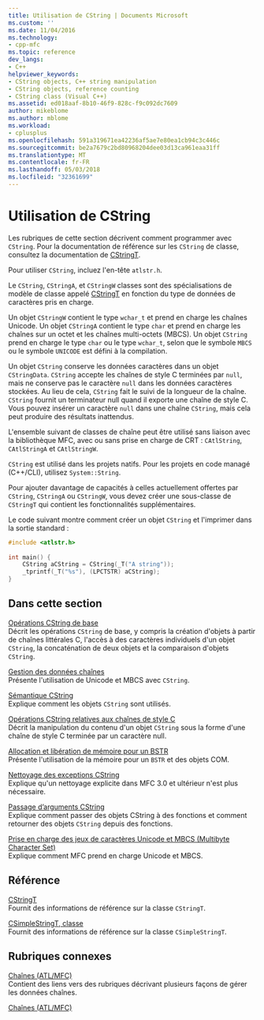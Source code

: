 ```yaml
---
title: Utilisation de CString | Documents Microsoft
ms.custom: ''
ms.date: 11/04/2016
ms.technology:
- cpp-mfc
ms.topic: reference
dev_langs:
- C++
helpviewer_keywords:
- CString objects, C++ string manipulation
- CString objects, reference counting
- CString class (Visual C++)
ms.assetid: ed018aaf-8b10-46f9-828c-f9c092dc7609
author: mikeblome
ms.author: mblome
ms.workload:
- cplusplus
ms.openlocfilehash: 591a319671ea42236af5ae7e80ea1cb94c3c446c
ms.sourcegitcommit: be2a7679c2bd80968204dee03d13ca961eaa31ff
ms.translationtype: MT
ms.contentlocale: fr-FR
ms.lasthandoff: 05/03/2018
ms.locfileid: "32361699"
---
```

# <a name="using-cstring"></a>Utilisation de CString
Les rubriques de cette section décrivent comment programmer avec `CString`. Pour la documentation de référence sur les `CString` de classe, consultez la documentation de [CStringT](../atl-mfc-shared/reference/cstringt-class.md).  
  
 Pour utiliser `CString`, incluez l'en-tête `atlstr.h`.  
  
 Le `CString`, `CStringA`, et `CStringW` classes sont des spécialisations de modèle de classe appelé [CStringT](../atl-mfc-shared/reference/cstringt-class.md) en fonction du type de données de caractères pris en charge.  
  
 Un objet `CStringW` contient le type `wchar_t` et prend en charge les chaînes Unicode. Un objet `CStringA` contient le type `char` et prend en charge les chaînes sur un octet et les chaînes multi-octets (MBCS). Un objet `CString` prend en charge le type `char` ou le type `wchar_t`, selon que le symbole `MBCS` ou le symbole `UNICODE` est défini à la compilation.  
  
 Un objet `CString` conserve les données caractères dans un objet `CStringData`. `CString` accepte les chaînes de style C terminées par `null`, mais ne conserve pas le caractère `null` dans les données caractères stockées. Au lieu de cela, `CString` fait le suivi de la longueur de la chaîne. `CString` fournit un terminateur null quand il exporte une chaîne de style C. Vous pouvez insérer un caractère `null` dans une chaîne `CString`, mais cela peut produire des résultats inattendus.  
  
 L'ensemble suivant de classes de chaîne peut être utilisé sans liaison avec la bibliothèque MFC, avec ou sans prise en charge de CRT : `CAtlString`, `CAtlStringA` et `CAtlStringW`.  
  
 `CString` est utilisé dans les projets natifs. Pour les projets en code managé (C++/CLI), utilisez `System::String`.  
  
 Pour ajouter davantage de capacités à celles actuellement offertes par `CString`, `CStringA` ou `CStringW`, vous devez créer une sous-classe de `CStringT` qui contient les fonctionnalités supplémentaires.  
  
 Le code suivant montre comment créer un objet `CString` et l'imprimer dans la sortie standard :  
  
```cpp  
#include <atlstr.h>  
  
int main() {  
    CString aCString = CString(_T("A string"));  
    _tprintf(_T("%s"), (LPCTSTR) aCString);  
}  
```  
  
## <a name="in-this-section"></a>Dans cette section  
 [Opérations CString de base](../atl-mfc-shared/basic-cstring-operations.md)  
 Décrit les opérations `CString` de base, y compris la création d'objets à partir de chaînes littérales C, l'accès à des caractères individuels d'un objet `CString`, la concaténation de deux objets et la comparaison d'objets `CString`.  
  
 [Gestion des données chaînes](../atl-mfc-shared/string-data-management.md)  
 Présente l'utilisation de Unicode et MBCS avec `CString`.  
  
 [Sémantique CString](../atl-mfc-shared/cstring-semantics.md)  
 Explique comment les objets `CString` sont utilisés.  
  
 [Opérations CString relatives aux chaînes de style C](../atl-mfc-shared/cstring-operations-relating-to-c-style-strings.md)  
 Décrit la manipulation du contenu d'un objet `CString` sous la forme d'une chaîne de style C terminée par un caractère null.  
  
 [Allocation et libération de mémoire pour un BSTR](../atl-mfc-shared/allocating-and-releasing-memory-for-a-bstr.md)  
 Présente l'utilisation de la mémoire pour un `BSTR` et des objets COM.  
  
 [Nettoyage des exceptions CString](../atl-mfc-shared/cstring-exception-cleanup.md)  
 Explique qu'un nettoyage explicite dans MFC 3.0 et ultérieur n'est plus nécessaire.  
  
 [Passage d’arguments CString](../atl-mfc-shared/cstring-argument-passing.md)  
 Explique comment passer des objets CString à des fonctions et comment retourner des objets `CString` depuis des fonctions.  
  
 [Prise en charge des jeux de caractères Unicode et MBCS (Multibyte Character Set)](../atl-mfc-shared/unicode-and-multibyte-character-set-mbcs-support.md)  
 Explique comment MFC prend en charge Unicode et MBCS.  
  
## <a name="reference"></a>Référence  
 [CStringT](../atl-mfc-shared/reference/cstringt-class.md)  
 Fournit des informations de référence sur la classe `CStringT`.  
  
 [CSimpleStringT, classe](../atl-mfc-shared/reference/csimplestringt-class.md)  
 Fournit des informations de référence sur la classe `CSimpleStringT`.  
  
## <a name="related-sections"></a>Rubriques connexes  
 [Chaînes (ATL/MFC)](../atl-mfc-shared/strings-atl-mfc.md)  
 Contient des liens vers des rubriques décrivant plusieurs façons de gérer les données chaînes.  
  
 [Chaînes (ATL/MFC)](../atl-mfc-shared/strings-atl-mfc.md)

